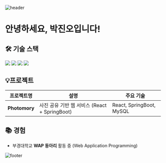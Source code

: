 ![header](https://capsule-render.vercel.app/api?type=waving&color=gradient&customColorList=0,89CFF0,4682B4&height=120&section=header)
#  안녕하세요, 박진오입니다!

## 🛠️ 기술 스택
 ![](https://img.shields.io/badge/JavaScript-F7DF1E?style=for-the-badge&logo=JavaScript&logoColor=white)
![](https://img.shields.io/badge/React-20232A?style=for-the-badge&logo=react&logoColor=61DAFB)
![](https://img.shields.io/badge/HTML5-E34F26?style=for-the-badge&logo=html5&logoColor=white)
![](https://img.shields.io/badge/CSS3-1572B6?style=for-the-badge&logo=css3&logoColor=white)
## 💡프로젝트

| 프로젝트명 | 설명 | 주요 기술 |
| ---------- | ---- | -------- |
| **Photomory** | 사진 공유 기반 웹 서비스 (React + SpringBoot) | React, SpringBoot, MySQL |

## 📚 경험
- 부경대학교 **WAP 동아리** 활동 중 (Web Application Programming)


![footer](https://capsule-render.vercel.app/api?type=waving&color=gradient&customColorList=0,89CFF0,4682B4&height=120&section=footer&flip=true)

